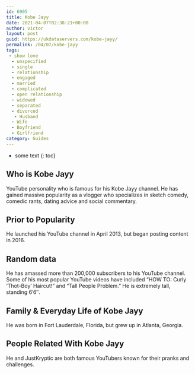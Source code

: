 ```yaml
---
id: 6905
title: Kobe Jayy
date: 2021-04-07T02:38:21+00:00
author: victor
layout: post
guid: https://ukdataservers.com/kobe-jayy/
permalink: /04/07/kobe-jayy
tags:
 - show love
  - unspecified
  - single
  - relationship
  - engaged
  - married
  - complicated
  - open relationship
  - widowed
  - separated
  - divorced
   - Husband
  - Wife
  - Boyfriend
  - Girlfriend
category: Guides
---
```


* some text
{: toc}


## Who is Kobe Jayy



YouTube personality who is famous for his Kobe Jayy channel. He has gained massive popularity as a vlogger who specializes in sketch comedy, comedic rants, dating advice and social commentary.  

                
                
                
## Prior to Popularity



He launched his YouTube channel in April 2013, but began posting content in 2016. 

                
                
                
## Random data



He has amassed more than 200,000 subscribers to his YouTube channel. Some of his most popular YouTube videos have included &#8220;HOW TO: Curly &#8216;Thot-Boy&#8217; Haircut!&#8221; and &#8220;Tall People Problem.&#8221; He is extremely tall, standing 6&#8217;6&#8243;. 

                
                
                
## Family & Everyday Life of Kobe Jayy



He was born in Fort Lauderdale, Florida, but grew up in Atlanta, Georgia. 

                
                
                
## People Related With Kobe Jayy



He and JustKryptic are both famous YouTubers known for their pranks and challenges.  

                
              
            
          
          
          